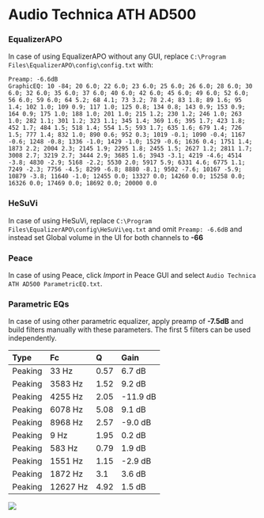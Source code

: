 # Audio Technica ATH AD500

### EqualizerAPO
In case of using EqualizerAPO without any GUI, replace `C:\Program Files\EqualizerAPO\config\config.txt`
with:
```
Preamp: -6.6dB
GraphicEQ: 10 -84; 20 6.0; 22 6.0; 23 6.0; 25 6.0; 26 6.0; 28 6.0; 30 6.0; 32 6.0; 35 6.0; 37 6.0; 40 6.0; 42 6.0; 45 6.0; 49 6.0; 52 6.0; 56 6.0; 59 6.0; 64 5.2; 68 4.1; 73 3.2; 78 2.4; 83 1.8; 89 1.6; 95 1.4; 102 1.0; 109 0.9; 117 1.0; 125 0.8; 134 0.8; 143 0.9; 153 0.9; 164 0.9; 175 1.0; 188 1.0; 201 1.0; 215 1.2; 230 1.2; 246 1.0; 263 1.0; 282 1.1; 301 1.2; 323 1.1; 345 1.4; 369 1.6; 395 1.7; 423 1.8; 452 1.7; 484 1.5; 518 1.4; 554 1.5; 593 1.7; 635 1.6; 679 1.4; 726 1.5; 777 1.4; 832 1.0; 890 0.6; 952 0.3; 1019 -0.1; 1090 -0.4; 1167 -0.6; 1248 -0.8; 1336 -1.0; 1429 -1.0; 1529 -0.6; 1636 0.4; 1751 1.4; 1873 2.2; 2004 2.3; 2145 1.9; 2295 1.8; 2455 1.5; 2627 1.2; 2811 1.7; 3008 2.7; 3219 2.7; 3444 2.9; 3685 1.6; 3943 -3.1; 4219 -4.6; 4514 -3.8; 4830 -2.9; 5168 -2.2; 5530 2.0; 5917 5.9; 6331 4.6; 6775 1.1; 7249 -2.3; 7756 -4.5; 8299 -6.8; 8880 -8.1; 9502 -7.6; 10167 -5.9; 10879 -3.8; 11640 -1.0; 12455 0.0; 13327 0.0; 14260 0.0; 15258 0.0; 16326 0.0; 17469 0.0; 18692 0.0; 20000 0.0
```

### HeSuVi
In case of using HeSuVi, replace `C:\Program Files\EqualizerAPO\config\HeSuVi\eq.txt` and omit `Preamp:
-6.6dB` and instead set Global volume in the UI for both channels to **-66**

### Peace
In case of using Peace, click *Import* in Peace GUI and select `Audio Technica ATH AD500 ParametricEQ.txt`.

### Parametric EQs
In case of using other parametric equalizer, apply preamp of **-7.5dB** and build filters manually with
these parameters. The first 5 filters can be used independently.

| Type    | Fc       |    Q | Gain     |
|:--------|:---------|:-----|:---------|
| Peaking | 33 Hz    | 0.57 | 6.7 dB   |
| Peaking | 3583 Hz  | 1.52 | 9.2 dB   |
| Peaking | 4255 Hz  | 2.05 | -11.9 dB |
| Peaking | 6078 Hz  | 5.08 | 9.1 dB   |
| Peaking | 8968 Hz  | 2.57 | -9.0 dB  |
| Peaking | 9 Hz     | 1.95 | 0.2 dB   |
| Peaking | 583 Hz   | 0.79 | 1.9 dB   |
| Peaking | 1551 Hz  | 1.15 | -2.9 dB  |
| Peaking | 1872 Hz  | 3.1  | 3.6 dB   |
| Peaking | 12627 Hz | 4.92 | 1.5 dB   |

![](https://raw.githubusercontent.com/jaakkopasanen/AutoEq/master/results/headphonecom/sbaf-serious/Audio%20Technica%20ATH%20AD500/Audio%20Technica%20ATH%20AD500.png)